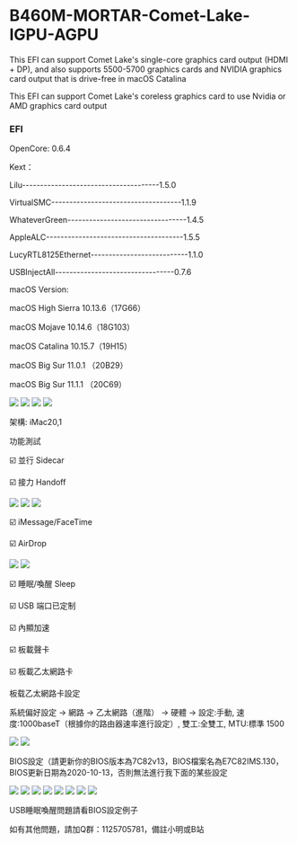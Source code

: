 # B460M-MORTAR-Comet-Lake-IGPU-AGPU
This EFI can support Comet Lake's single-core graphics card output (HDMI + DP), and also supports 5500-5700 graphics cards and NVIDIA graphics card output that is drive-free in macOS Catalina

This EFI can support Comet Lake's coreless graphics card to use Nvidia or AMD graphics card output

### EFI

OpenCore: 0.6.4

Kext：

Lilu--------------------------------------1.5.0

VirtualSMC------------------------------------1.1.9

WhateverGreen---------------------------------1.4.5

AppleALC--------------------------------------1.5.5

LucyRTL8125Ethernet---------------------------1.1.0

USBInjectAll---------------------------------0.7.6


macOS Version:

macOS High Sierra 10.13.6（17G66）

macOS Mojave 10.14.6（18G103）

macOS Catalina 10.15.7（19H15）

macOS Big Sur 11.0.1 （20B29）

macOS Big Sur 11.1.1 （20C69）

<img src='https://github.com/IlikemacOS/B460M-MORTAR-Comet-Lake-IGPU-AGPU/blob/main/Screenshot/1.jpg'/>

<img src='https://github.com/IlikemacOS/B460M-MORTAR-Comet-Lake-IGPU-AGPU/blob/main/Screenshot/2.jpg'/>

<img src='https://github.com/IlikemacOS/B460M-MORTAR-Comet-Lake-IGPU-AGPU/blob/main/Screenshot/3.jpg'/>

<img src='https://github.com/IlikemacOS/B460M-MORTAR-Comet-Lake-IGPU-AGPU/blob/main/Screenshot/6.jpg'/>


架構: iMac20,1

功能測試

☑️ 並行 Sidecar

☑️ 接力 Handoff

<img src='https://github.com/IlikemacOS/B460M-MORTAR-Comet-Lake-IGPU-AGPU/blob/main/Screenshot/1.jpg'/>

<img src='https://github.com/IlikemacOS/B460M-MORTAR-Comet-Lake-IGPU-AGPU/blob/main/Screenshot/4.jpg'/>

<img src='https://github.com/IlikemacOS/B460M-MORTAR-Comet-Lake-IGPU-AGPU/blob/main/Screenshot/5.jpg'/>

☑️ iMessage/FaceTime

☑️ AirDrop

<img src='https://github.com/IlikemacOS/B460M-MORTAR-Comet-Lake-IGPU-AGPU/blob/main/Screenshot/7.jpg'/>

<img src='https://github.com/IlikemacOS/B460M-MORTAR-Comet-Lake-IGPU-AGPU/blob/main/Screenshot/8.jpg'/>

☑️ 睡眠/喚醒 Sleep

☑️ USB 端口已定制

☑️ 內顯加速

☑️ 板載聲卡

☑️ 板載乙太網路卡

板载乙太網路卡設定

系統偏好設定 -> 網路 -> 乙太網路（進階） -> 硬體 -> 設定:手動, 速度:1000baseT（根據你的路由器速率進行設定）, 雙工:全雙工, MTU:標準 1500


<img src='https://github.com/IlikemacOS/B460M-MORTAR-Comet-Lake-IGPU-AGPU/blob/main/Screenshot/%E7%B6%B2%E8%B7%AF%E8%A8%AD%E5%AE%9A.jpg'/>

<img src='https://github.com/IlikemacOS/B460M-MORTAR-Comet-Lake-IGPU-AGPU/blob/main/Screenshot/%E9%80%B2%E9%9A%8E.jpg'/>

BIOS設定（請更新你的BIOS版本為7C82v13，BIOS檔案名為E7C82IMS.130，BIOS更新日期為2020-10-13，否則無法進行我下面的某些設定

<img src='https://github.com/IlikemacOS/B460M-MORTAR-Comet-Lake-IGPU-AGPU/blob/main/Screenshot/BIOS%E8%A8%AD%E5%AE%9A/Menu.bmp'/>

<img src='https://github.com/IlikemacOS/B460M-MORTAR-Comet-Lake-IGPU-AGPU/blob/main/Screenshot/BIOS%E8%A8%AD%E5%AE%9A/Settings-Advanced.bmp'/>

<img src='https://github.com/IlikemacOS/B460M-MORTAR-Comet-Lake-IGPU-AGPU/blob/main/Screenshot/BIOS%E8%A8%AD%E5%AE%9A/Adobe%204G%20memory.bmp'/>

<img src='https://github.com/IlikemacOS/B460M-MORTAR-Comet-Lake-IGPU-AGPU/blob/main/Screenshot/BIOS%E8%A8%AD%E5%AE%9A/IGD%20Multi-Monitor.bmp'/>

<img src='hhttps://github.com/IlikemacOS/B460M-MORTAR-Comet-Lake-IGPU-AGPU/blob/main/Screenshot/BIOS%E8%A8%AD%E5%AE%9A/XHCI%20Hand-Off.bmp'/>

<img src='https://github.com/IlikemacOS/B460M-MORTAR-Comet-Lake-IGPU-AGPU/blob/main/Screenshot/BIOS%E8%A8%AD%E5%AE%9A/Resume%20By%20USB%20Device.bmp'/>

<img src='https://github.com/IlikemacOS/B460M-MORTAR-Comet-Lake-IGPU-AGPU/blob/main/Screenshot/BIOS%E8%A8%AD%E5%AE%9A/OC-CPU%20Features.bmp'/>

<img src='https://github.com/IlikemacOS/B460M-MORTAR-Comet-Lake-IGPU-AGPU/blob/main/Screenshot/BIOS%E8%A8%AD%E5%AE%9A/CFG%20Lock.bmp'/>

USB睡眠喚醒問題請看BIOS設定例子

如有其他問題，請加Q群：1125705781，備註小明或B站
